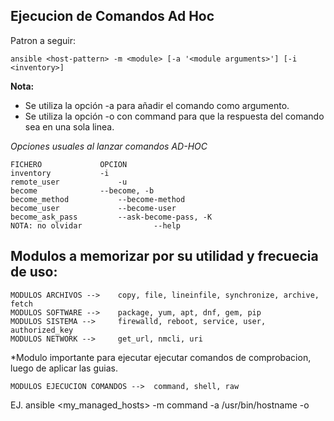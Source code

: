 Ejecucion de Comandos Ad Hoc
----------------------------

Patron a seguir:

    ansible <host-pattern> -m <module> [-a '<module arguments>'] [-i <inventory>]

**Nota:**
* Se utiliza la opción -a para añadir el comando como argumento.
* Se utiliza la opción -o con command para que la respuesta del comando sea en una sola linea.

*Opciones usuales al lanzar comandos AD-HOC*

    FICHERO				OPCION
    inventory 			-i
    remote_user 			-u
    become 				--become, -b
    become_method 			--become-method
    become_user 			--become-user
    become_ask_pass 		--ask-become-pass, -K
    NOTA: no olvidar                --help
    
Modulos a memorizar por su utilidad y frecuecia de uso:
-------------------------------------------------------

    MODULOS ARCHIVOS --> 	copy, file, lineinfile, synchronize, archive, fetch
    MODULOS SOFTWARE --> 	package, yum, apt, dnf, gem, pip
    MODULOS SISTEMA --> 	firewalld, reboot, service, user, authorized_key
    MODULOS NETWORK --> 	get_url, nmcli, uri

*Modulo importante para ejecutar ejecutar comandos de comprobacion, luego de aplicar las guias.

    MODULOS EJECUCION COMANDOS --> 	command, shell, raw  

EJ. ansible <my_managed_hosts> -m command -a /usr/bin/hostname -o


